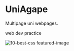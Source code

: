 # UniAgape
Multipage uni webpages.

web dev practice

![10-best-css featured-image](https://user-images.githubusercontent.com/91376824/190901939-ceaa4117-5bf4-4db6-9d45-b0acfb8415f5.jpg)
